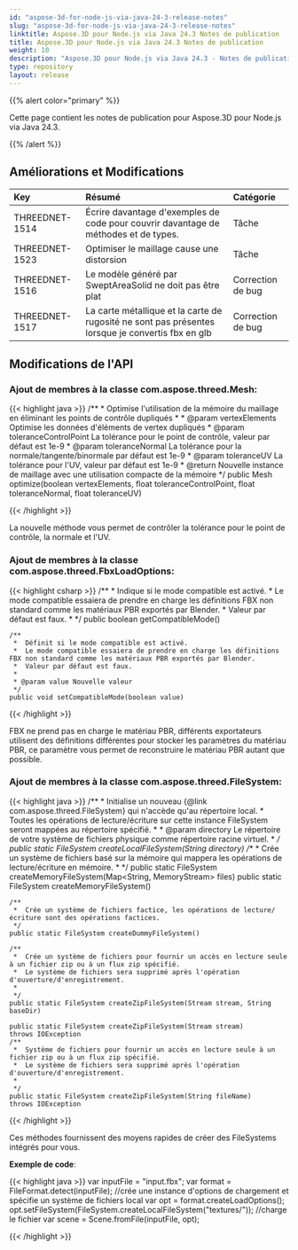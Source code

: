 ```yaml
---
id: "aspose-3d-for-node-js-via-java-24-3-release-notes"
slug: "aspose-3d-for-node-js-via-java-24-3-release-notes"
linktitle: Aspose.3D pour Node.js via Java 24.3 Notes de publication
title: Aspose.3D pour Node.js via Java 24.3 Notes de publication
weight: 10
description: "Aspose.3D pour Node.js via Java 24.3 - Notes de publication - les dernières mises à jour et corrections."
type: repository
layout: release
---
```


{{% alert color="primary" %}}

Cette page contient les notes de publication pour Aspose.3D pour Node.js via Java 24.3.

{{% /alert %}}
## **Améliorations et Modifications**

|**Key**|**Résumé**|**Catégorie**|
| :- | :- | :- |
| THREEDNET-1514 | Écrire davantage d'exemples de code pour couvrir davantage de méthodes et de types. | Tâche |
| THREEDNET-1523 | Optimiser le maillage cause une distorsion | Tâche |
| THREEDNET-1516 | Le modèle généré par SweptAreaSolid ne doit pas être plat | Correction de bug |
| THREEDNET-1517 | La carte métallique et la carte de rugosité ne sont pas présentes lorsque je convertis fbx en glb | Correction de bug |


## Modifications de l'API ##


### Ajout de membres à la classe **com.aspose.threed.Mesh**:

{{< highlight java >}}
    /**
     *  Optimise l'utilisation de la mémoire du maillage en éliminant les points de contrôle dupliqués
     *
     * @param vertexElements Optimise les données d'éléments de vertex dupliqués
     * @param toleranceControlPoint La tolérance pour le point de contrôle, valeur par défaut est 1e-9
     * @param toleranceNormal La tolérance pour la normale/tangente/binormale par défaut est 1e-9
     * @param toleranceUV La tolérance pour l'UV, valeur par défaut est 1e-9
     * @return Nouvelle instance de maillage avec une utilisation compacte de la mémoire
     */
    public Mesh optimize(boolean vertexElements, float toleranceControlPoint, float toleranceNormal, float toleranceUV)

{{< /highlight >}}

La nouvelle méthode vous permet de contrôler la tolérance pour le point de contrôle, la normale et l'UV.


### Ajout de membres à la classe **com.aspose.threed.FbxLoadOptions**:


{{< highlight csharp >}}
    /**
     *  Indique si le mode compatible est activé.
     *  Le mode compatible essaiera de prendre en charge les définitions FBX non standard comme les matériaux PBR exportés par Blender.
     *  Valeur par défaut est faux.
     *
     */
    public boolean getCompatibleMode()
    
    /**
     *  Définit si le mode compatible est activé.
     *  Le mode compatible essaiera de prendre en charge les définitions FBX non standard comme les matériaux PBR exportés par Blender.
     *  Valeur par défaut est faux.
     *
     * @param value Nouvelle valeur
     */
    public void setCompatibleMode(boolean value)

{{< /highlight >}}

FBX ne prend pas en charge le matériau PBR, différents exportateurs utilisent des définitions différentes pour stocker les paramètres du matériau PBR, ce paramètre vous permet de reconstruire le matériau PBR autant que possible.

### Ajout de membres à la classe **com.aspose.threed.FileSystem**:

{{< highlight java >}}
    /**
     *  Initialise un nouveau {@link com.aspose.threed.FileSystem} qui n'accède qu'au répertoire local.
     *  Toutes les opérations de lecture/écriture sur cette instance FileSystem seront mappées au répertoire spécifié.
     *
     * @param directory Le répertoire de votre système de fichiers physique comme répertoire racine virtuel.
     *
     */
    public static FileSystem createLocalFileSystem(String directory)
    /**
     *  Crée un système de fichiers basé sur la mémoire qui mappera les opérations de lecture/écriture en mémoire.
     *
     */
    public static FileSystem createMemoryFileSystem(Map<String, MemoryStream> files)
    public static FileSystem createMemoryFileSystem()

    /**
     *  Crée un système de fichiers factice, les opérations de lecture/écriture sont des opérations factices.
     */
    public static FileSystem createDummyFileSystem()

    /**
     *  Crée un système de fichiers pour fournir un accès en lecture seule à un fichier zip ou à un flux zip spécifié.
     *  Le système de fichiers sera supprimé après l'opération d'ouverture/d'enregistrement.
     *
     */
    public static FileSystem createZipFileSystem(Stream stream, String baseDir)

    public static FileSystem createZipFileSystem(Stream stream)
    throws IOException
    /**
     *  Système de fichiers pour fournir un accès en lecture seule à un fichier zip ou à un flux zip spécifié.
     *  Le système de fichiers sera supprimé après l'opération d'ouverture/d'enregistrement.
     *
     */
    public static FileSystem createZipFileSystem(String fileName)
    throws IOException

{{< /highlight >}}


Ces méthodes fournissent des moyens rapides de créer des FileSystems intégrés pour vous.

**Exemple de code**:

{{< highlight java >}}
     var inputFile = "input.fbx";
     var format = FileFormat.detect(inputFile);
     //crée une instance d'options de chargement et spécifie un système de fichiers local
     var opt = format.createLoadOptions();
     opt.setFileSystem(FileSystem.createLocalFileSystem("textures/"));
     //charge le fichier
     var scene = Scene.fromFile(inputFile, opt);

{{< /highlight >}}